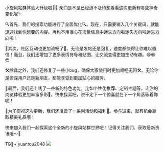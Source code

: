 小旋风站群体验大升级啦🎉🎊 亲们是不是已经迫不及待想看看这次更新有哪些神奇变化呢✨

🔍首先，我们的搜索功能进行了全面优化🔍。现在，只需要输入几个关键词，就能迅速找到你想要的内容。再也不用担心在海量信息中迷失方向啦迷失方向啦迷失方向啦！

💬其次，社区互动也更加流畅了💬。无论是发帖还是回复，速度都快得让你难以置信！而且，我们还增加了更多表情符号和贴图，让交流变得更加生动有趣。😄😆😍

🛠️除此之外，我们还修复了一些小bug，确保大家使用时更加顺畅无阻🛠️。无论你是资深用户还是新朋友，都能享受到更加贴心的服务。

🌈最后，我们还上线了一些新的特色功能，比如个性化推荐、定制主题等，让你的浏览体验更加丰富多彩🌈。快来探索吧，说不定下一个惊喜就在下一个角落等着你呢！

🎁为了庆祝这次更新，我们还准备了一系列活动和福利🎁。参与进来，就有机会赢取精美礼品哦！

快来加入我们一起探索这个全新的小旋风站群世界吧！记得关注我们，获取最新资讯哦～🚀

TG💪+ yuantou2048  ![](https://github.com/user-attachments/assets/42a5a4a5-fea9-4a1d-8aa0-73e57e430cca)